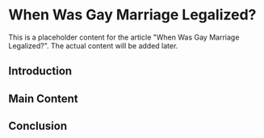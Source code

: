 # When Was Gay Marriage Legalized?

This is a placeholder content for the article "When Was Gay Marriage Legalized?". 
The actual content will be added later.

## Introduction

## Main Content

## Conclusion